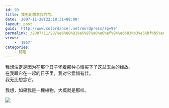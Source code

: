 ```yaml
---
id: 99
title: 我无比想念我的花。
date: '2007-11-28T22:18:31+08:00'
layout: post
guid: 'http://www.colordancer.net/wordpress/?p=99'
permalink: /2007/11/28/%e6%88%91%e6%97%a0%e6%af%94%e6%83%b3%e5%bf%b5%e6%88%91%e7%9a%84%e8%8a%b1%e3%80%82/
views:
    - '1957'
categories:
    - 随笔
---
```


我想注定是因为在那个日子怀着那种心情买下了这盆玉兰的缘故。  
在我跟它在一起的日子里，我对它爱惜有佳。  
我无比想念它。

我想，如果我是一棵植物，大概就是那样。

![](/blog/attachments/month_0711/k20071128221747.jpg)